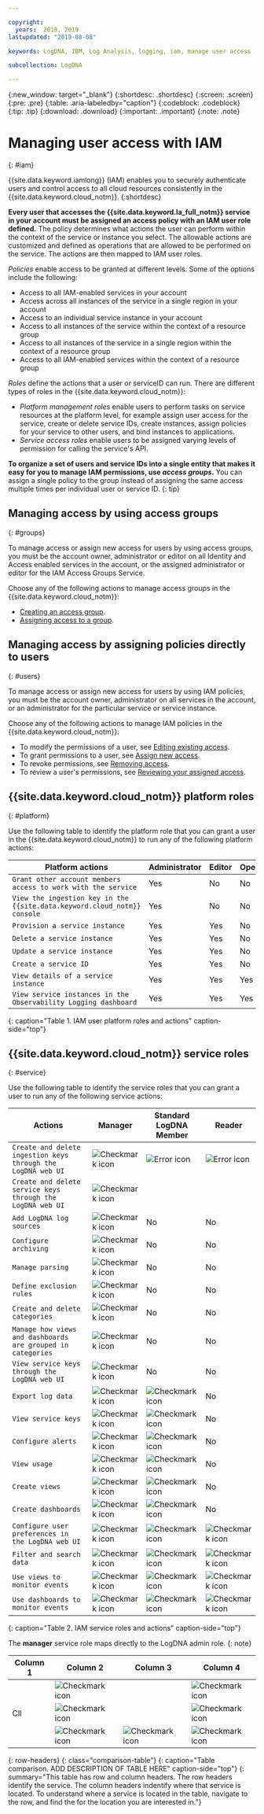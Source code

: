 ```yaml
---

copyright:
  years:  2018, 2019
lastupdated: "2019-08-08"

keywords: LogDNA, IBM, Log Analysis, logging, iam, manage user access

subcollection: LogDNA

---
```


{:new_window: target="_blank"}
{:shortdesc: .shortdesc}
{:screen: .screen}
{:pre: .pre}
{:table: .aria-labeledby="caption"}
{:codeblock: .codeblock}
{:tip: .tip}
{:download: .download}
{:important: .important}
{:note: .note}

 
# Managing user access with IAM
{: #iam}

{{site.data.keyword.iamlong}} (IAM) enables you to securely authenticate users and control access to all cloud resources consistently in the {{site.data.keyword.cloud_notm}}. 
{:shortdesc}

**Every user that accesses the {{site.data.keyword.la_full_notm}} service in your account must be assigned an access policy with an IAM user role defined.** The policy determines what actions the user can perform within the context of the service or instance you select. The allowable actions are customized and defined as operations that are allowed to be performed on the service. The actions are then mapped to IAM user roles.

*Policies* enable access to be granted at different levels. Some of the options include the following: 

* Access to all IAM-enabled services in your account
* Access across all instances of the service in a single region in your account
* Access to an individual service instance in your account
* Access to all instances of the service within the context of a resource group
* Access to all instances of the service in a single region within the context of a resource group
* Access to all IAM-enabled services within the context of a resource group

*Roles* define the actions that a user or serviceID can run. There are different types of roles in the {{site.data.keyword.cloud_notm}}:

* *Platform management roles* enable users to perform tasks on service resources at the platform level, for example assign user access for the service, create or delete service IDs, create instances, assign policies for your service to other users, and bind instances to applications.
* *Service access roles* enable users to be assigned varying levels of permission for calling the service's API.

**To organize a set of users and service IDs into a single entity that makes it easy for you to manage IAM permissions, use *access groups*.** You can assign a single policy to the group instead of assigning the same access multiple times per individual user or service ID.
{: tip}


## Managing access by using access groups
{: #groups}

To manage access or assign new access for users by using access groups, you must be the account owner, administrator or editor on all Identity and Access enabled services in the account, or the assigned administrator or editor for the IAM Access Groups Service. 

Choose any of the following actions to manage access groups in the {{site.data.keyword.cloud_notm}}:

* [Creating an access group](/docs/iam?topic=iam-groups#create_ag).
* [Assigning access to a group](/docs/iam?topic=iam-groups#access_ag).


## Managing access by assigning policies directly to users
{: #users}

To manage access or assign new access for users by using IAM policies, you must be the account owner, administrator on all services in the account, or an administrator for the particular service or service instance. 

Choose any of the following actions to manage IAM policies in the {{site.data.keyword.cloud_notm}}:

* To modify the permissions of a user, see [Editing existing access](/docs/iam?topic=iam-iammanidaccser#edit_existing).
* To grant permissions to a user, see [Assign new access](/docs/iam?topic=iam-iammanidaccser#assign_new_access).
* To revoke permissions, see [Removing access](/docs/iam?topic=iam-iammanidaccser#removing_access).
* To review a user's permissions, see [Reviewing your assigned access](/docs/iam?topic=iam-iammanidaccser#review_your_access).




## {{site.data.keyword.cloud_notm}} platform roles
{: #platform}

Use the following table to identify the platform role that you can grant a user in the {{site.data.keyword.cloud_notm}} to run any of the following platform actions:

| Platform actions                                                          | Administrator | Editor | Operator | Viewer |
|---------------------------------------------------------------------------|---------------|--------|----------|--------|
| `Grant other account members access to work with the service`             | Yes           | No     | No       | No     |
| `View the ingestion key in the {{site.data.keyword.cloud_notm}} console`  | Yes           | No     | No       | No     |
| `Provision a service instance`                                            | Yes           | Yes    | No       | No     |
| `Delete a service instance`                                               | Yes           | Yes    | No       | No     |
| `Update a service instance`                                               | Yes           | Yes    | No       | No     |
| `Create a service ID`                                                     | Yes           | Yes    | No       | No     |
| `View details of a service instance`                                      | Yes           | Yes    | Yes      | Yes    |
| `View service instances in the Observability Logging dashboard`           | Yes           | Yes    | Yes      | Yes    |
{: caption="Table 1. IAM user platform roles and actions" caption-side="top"}


## {{site.data.keyword.cloud_notm}} service roles
{: #service}

Use the following table to identify the service roles that you can grant a user to run any of the following service actions:

| Actions                                                                 | Manager  | Standard LogDNA Member | Reader |
|-------------------------------------------------------------------------|----------|------------------------|--------|
| `Create and delete ingestion keys through the LogDNA web UI`            | ![Checkmark icon](../../icons/check.png) | ![Error icon](../../icons/error.png)  | ![Error icon](../../icons/error.png)     |
| `Create and delete service keys through the LogDNA web UI`              | ![Checkmark icon](../../icons/checkmark-icon.svg)      |                      |     |
| `Add LogDNA log sources`                                                | ![Checkmark icon](../../icons/checkmark-icon.svg)      | No                     | No     |
| `Configure archiving`                                                   | ![Checkmark icon](../../icons/checkmark-icon.svg)      | No                     | No     |
| `Manage parsing`                                                        | ![Checkmark icon](../../icons/checkmark-icon.svg)      | No                     | No     |
| `Define exclusion rules`                                                | ![Checkmark icon](../../icons/checkmark-icon.svg)      | No                     | No     |
| `Create and delete categories`                                          | ![Checkmark icon](../../icons/checkmark-icon.svg)      | No                     | No     |
| `Manage how views and dashboards are grouped in categories`             | ![Checkmark icon](../../icons/checkmark-icon.svg)      | No                     | No     |
| `View service keys through the LogDNA web UI`                           | ![Checkmark icon](../../icons/checkmark-icon.svg)      | No                     | No     |
| `Export log data`                                                       | ![Checkmark icon](../../icons/checkmark-icon.svg)      | ![Checkmark icon](../../icons/checkmark-icon.svg)                   | No     |
| `View service keys`                                                     | ![Checkmark icon](../../icons/checkmark-icon.svg)      | ![Checkmark icon](../../icons/checkmark-icon.svg)                    | No     |
| `Configure alerts`                                                      | ![Checkmark icon](../../icons/checkmark-icon.svg)      | ![Checkmark icon](../../icons/checkmark-icon.svg)                    | No     |
| `View usage`                                                            | ![Checkmark icon](../../icons/checkmark-icon.svg)      | ![Checkmark icon](../../icons/checkmark-icon.svg)                   | No     |
| `Create views`                                                          | ![Checkmark icon](../../icons/checkmark-icon.svg)      | ![Checkmark icon](../../icons/checkmark-icon.svg)                    | No     |
| `Create dashboards`                                                     | ![Checkmark icon](../../icons/checkmark-icon.svg)      | ![Checkmark icon](../../icons/checkmark-icon.svg)                    | No     |
| `Configure user preferences in the LogDNA web UI`                       | ![Checkmark icon](../../icons/checkmark-icon.svg)      | ![Checkmark icon](../../icons/checkmark-icon.svg)                    | ![Checkmark icon](../../icons/checkmark-icon.svg)    |
| `Filter and search data`                                                | ![Checkmark icon](../../icons/checkmark-icon.svg)      | ![Checkmark icon](../../icons/checkmark-icon.svg)                    | ![Checkmark icon](../../icons/checkmark-icon.svg)    |
| `Use views to monitor events`                                           | ![Checkmark icon](../../icons/checkmark-icon.svg)      | ![Checkmark icon](../../icons/checkmark-icon.svg)                    | ![Checkmark icon](../../icons/checkmark-icon.svg)    |
| `Use dashboards to monitor events`                                      | ![Checkmark icon](../../icons/checkmark-icon.svg)      | ![Checkmark icon](../../icons/checkmark-icon.svg)                    | ![Checkmark icon](../../icons/checkmark-icon.svg)    |
{: caption="Table 2. IAM service roles and actions" caption-side="top"}


The **manager** service role maps directly to the LogDNA admin role.
{: note}


| Column 1 | Column 2 | Column 3 | Column 4 |
|-----|-----|-----|-----|
|  | ![Checkmark icon](../../icons/checkmark-icon.svg) |  | ![Checkmark icon](../../icons/checkmark-icon.svg) |
| Cll | ![Checkmark icon](../../icons/checkmark-icon.svg) |  | ![Checkmark icon](../../icons/checkmark-icon.svg) |
|  | ![Checkmark icon](../../icons/checkmark-icon.svg) | ![Checkmark icon](../../icons/checkmark-icon.svg) | ![Checkmark icon](../../icons/checkmark-icon.svg) |
{: row-headers}
{: class="comparison-table"}
{: caption="Table comparison. ADD DESCRIPTION OF TABLE HERE" caption-side="top"}
{: summary="This table has row and column headers. The row headers identify the service. The column headers indentify where that service is located. To understand where a service is located in the table, navigate to the row, and find the for the location you are interested in."}



